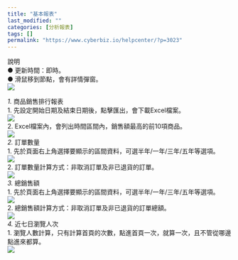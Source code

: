 ```yaml
---
title: "基本報表"
last_modified: ""
categories: [分析報表]
tags: []
permalink: "https://www.cyberbiz.io/helpcenter/?p=3023"
---
```


說明  
● 更新時間：即時。  
● 滑鼠移到節點，會有詳情彈窗。  
![](https://www.cyberbiz.io/helpcenter/wp-content/uploads/2021/03/基本報表07.png)  

_1._   商品銷售排行報表  
1\. 先設定開始日期及結束日期後，點擊匯出，會下載Excel檔案。  
![](https://www.cyberbiz.io/helpcenter/wp-content/uploads/2021/03/基本報表01.png)  
2\. Excel檔案內，會列出時間區間內，銷售額最高的前10項商品。  
![](https://www.cyberbiz.io/helpcenter/wp-content/uploads/2021/03/基本報表02-1.png)  
_2._   訂單數量  
1\. 先於頁面右上角選擇要顯示的區間資料，可選半年/一年/三年/五年等選項。  
![](https://www.cyberbiz.io/helpcenter/wp-content/uploads/2021/03/基本報表03.png)  
2\. 訂單數量計算方式：非取消訂單及非已退貨的訂單。  
![](https://www.cyberbiz.io/helpcenter/wp-content/uploads/2021/03/基本報表04.png)  
_3._   總銷售額  
1\. 先於頁面右上角選擇要顯示的區間資料，可選半年/一年/三年/五年等選項。  
![](https://www.cyberbiz.io/helpcenter/wp-content/uploads/2021/03/基本報表03.png)  
2\. 總銷售額計算方式：非取消訂單及非已退貨的訂單總額。  
![](https://www.cyberbiz.io/helpcenter/wp-content/uploads/2021/03/基本報表05.png)  
_4._   近七日瀏覽人次  
1\. 瀏覽人數計算，只有計算首頁的次數，點進首頁一次，就算一次，且不管從哪邊點進來都算。  
![](https://www.cyberbiz.io/helpcenter/wp-content/uploads/2021/03/基本報表06.png)  

